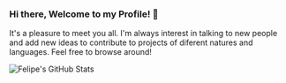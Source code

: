 ### Hi there, Welcome to my Profile! 👋

It's a pleasure to meet you all. I'm always interest in talking to new people and add new ideas to contribute to projects of diferent natures and languages.
Feel free to browse around!



![Felipe's GitHub Stats](https://github-readme-stats.vercel.app/api?username=fe0093&show_icons=true)


<!--
**fe0093/fe0093** is a ✨ _special_ ✨ repository because its `README.md` (this file) appears on your GitHub profile.

Here are some ideas to get you started:

- 🔭 I’m currently working on ...
- 🌱 I’m currently learning ...
- 👯 I’m looking to collaborate on ...
- 🤔 I’m looking for help with ...
- 💬 Ask me about ...
- 📫 How to reach me: ...
- 😄 Pronouns: ...
- ⚡ Fun fact: ...
-->
